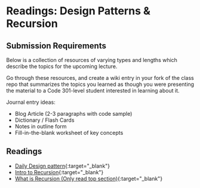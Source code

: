 # Readings: Design Patterns & Recursion

## Submission Requirements

Below is a collection of resources of varying types and lengths which describe the topics for the upcoming lecture.  

Go through these resources, and create a wiki entry in your fork of the class repo that summarizes the topics you learned as though you were presenting the material to a Code 301-level student interested in learning about it.

Journal entry ideas:
* Blog Article (2-3 paragraphs with code sample)
* Dictionary / Flash Cards
* Notes in outline form
* Fill-in-the-blank worksheet of key concepts



## Readings
- [Daily Design pattern](https://www.exceptionnotfound.net/introducing-the-daily-design-pattern/){:target="_blank"} 
- [Intro to Recursion](https://levelup.gitconnected.com/introduction-to-recursion-7848231b0d1b){:target="_blank"}
- [What is Recursion (Only read top section)](https://www.topcoder.com/community/competitive-programming/tutorials/an-introduction-to-recursion-part-1/){:target="_blank"}


